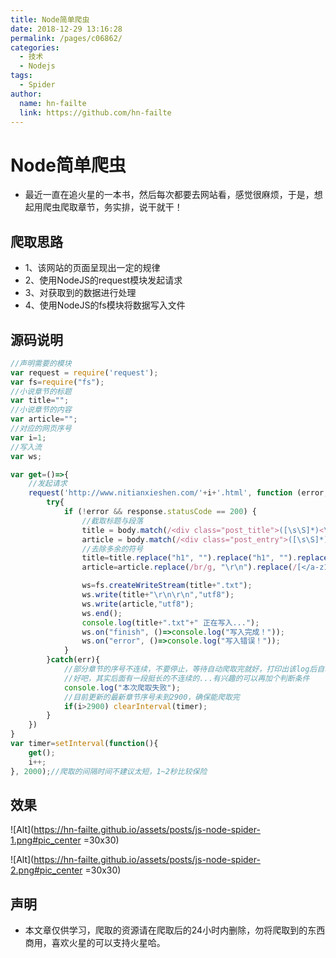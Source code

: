 ```yaml
---
title: Node简单爬虫
date: 2018-12-29 13:16:28
permalink: /pages/c06862/
categories:
  - 技术
  - Nodejs
tags:
  - Spider
author:
  name: hn-failte
  link: https://github.com/hn-failte
---
```

# Node简单爬虫

* 最近一直在追火星的一本书，然后每次都要去网站看，感觉很麻烦，于是，想起用爬虫爬取章节，务实排，说干就干！

## 爬取思路

* 1、该网站的页面呈现出一定的规律
* 2、使用NodeJS的request模块发起请求
* 3、对获取到的数据进行处理
* 4、使用NodeJS的fs模块将数据写入文件

## 源码说明

````javascript
//声明需要的模块
var request = require('request');
var fs=require("fs");
//小说章节的标题
var title="";
//小说章节的内容
var article="";
//对应的网页序号
var i=1;
//写入流
var ws;

var get=()=>{
	//发起请求
	request('http://www.nitianxieshen.com/'+i+'.html', function (error, response, body) {
		try{
			if (!error && response.statusCode == 200) {
				//截取标题与段落
			    title = body.match(/<div class="post_title">([\s\S]*)<\/h1>/i)[0].split("</div>")[0];
			    article = body.match(/<div class="post_entry">([\s\S]*)<\/div>/i)[0].split("</div>")[0];
			    //去除多余的符号
			    title=title.replace("h1", "").replace("h1", "").replace(/[</a-z_"=>\r\n ]/g, "");
			    article=article.replace(/br/g, "\r\n").replace(/[</a-z1=_".:&;>]/g, "");

			    ws=fs.createWriteStream(title+".txt");
				ws.write(title+"\r\n\r\n","utf8");
				ws.write(article,"utf8");
				ws.end();
				console.log(title+".txt"+" 正在写入...");
				ws.on("finish", ()=>console.log("写入完成！"));
				ws.on("error", ()=>console.log("写入错误！"));
			}
		}catch(err){
			//部分章节的序号不连续，不要停止，等待自动爬取完就好，打印出该log后自动无视掉
			//好吧，其实后面有一段挺长的不连续的...有兴趣的可以再加个判断条件
			console.log("本次爬取失败");
			//目前更新的最新章节序号未到2900，确保能爬取完
			if(i>2900) clearInterval(timer);
		}
	})
}
var timer=setInterval(function(){
	get();
	i++;
}, 2000);//爬取的间隔时间不建议太短，1~2秒比较保险
````

## 效果

![Alt](https://hn-failte.github.io/assets/posts/js-node-spider-1.png#pic_center =30x30)

![Alt](https://hn-failte.github.io/assets/posts/js-node-spider-2.png#pic_center =30x30)

## 声明

* 本文章仅供学习，爬取的资源请在爬取后的24小时内删除，勿将爬取到的东西商用，喜欢火星的可以支持火星哈。
